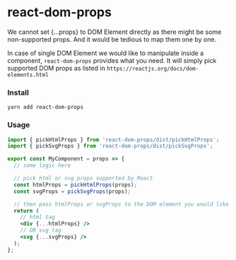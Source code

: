 # react-dom-props

We cannot set {...props} to DOM Element directly as there might be some non-supported props. And it would be tedious to map them one by one.

In case of single DOM Element we would like to manipulate inside a component, `react-dom-props` provides what you need. It will simply pick supported DOM props as listed in `https://reactjs.org/docs/dom-elements.html`

### Install

```
yarn add react-dom-props
```

### Usage

```jsx
import { pickHtmlProps } from 'react-dom-props/dist/pickHtmlProps';
import { pickSvgProps } from 'react-dom-props/dist/pickSvgProps';

export const MyComponent = props => {
  // some logic here

  // pick html or svg props supported by React
  const htmlProps = pickHtmlProps(props);
  const svgProps = pickSvgProps(props);

  // then pass htmlProps or svgProps to the DOM element you would like to manipulate
  return (
    // html tag
    <div {...htmlProps} />
    // OR svg tag
    <svg {...svgProps} />
  );
};
```
